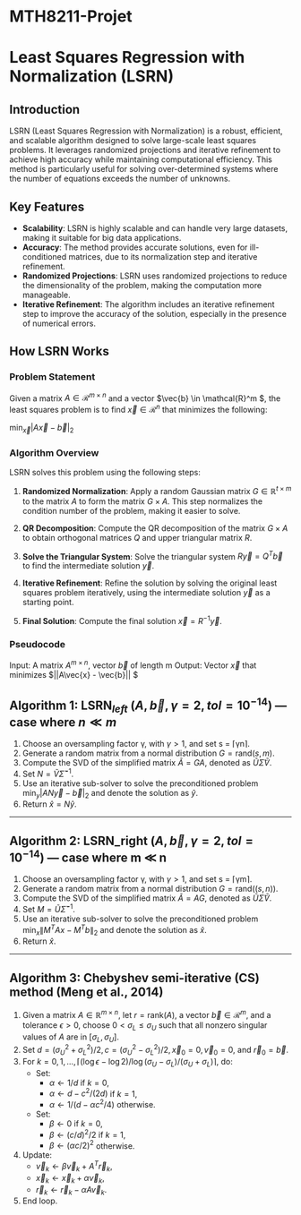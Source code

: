 # MTH8211-Projet

# Least Squares Regression with Normalization (LSRN)

## Introduction

LSRN (Least Squares Regression with Normalization) is a robust, efficient, and scalable algorithm designed to solve large-scale least squares problems. It leverages randomized projections and iterative refinement to achieve high accuracy while maintaining computational efficiency. This method is particularly useful for solving over-determined systems where the number of equations exceeds the number of unknowns.

## Key Features

- **Scalability**: LSRN is highly scalable and can handle very large datasets, making it suitable for big data applications.
- **Accuracy**: The method provides accurate solutions, even for ill-conditioned matrices, due to its normalization step and iterative refinement.
- **Randomized Projections**: LSRN uses randomized projections to reduce the dimensionality of the problem, making the computation more manageable.
- **Iterative Refinement**: The algorithm includes an iterative refinement step to improve the accuracy of the solution, especially in the presence of numerical errors.

## How LSRN Works

### Problem Statement

Given a matrix $A \in \mathcal{R}^{m \times n}$ and a vector $\vec{b} \in \mathcal{R}^m $, the least squares problem is to find $\vec{x} \in \mathcal{R}^n$ that minimizes the following:

$\min_{\vec{x}} \vert A\vec{x}- \vec{b} \vert_2$

### Algorithm Overview

LSRN solves this problem using the following steps:

1. **Randomized Normalization**: Apply a random Gaussian matrix $G \in \mathbb{R}^{t \times m}$ to the matrix $A$ to form the matrix $G \times A$. This step normalizes the condition number of the problem, making it easier to solve.
   
2. **QR Decomposition**: Compute the QR decomposition of the matrix $G \times A$ to obtain orthogonal matrices $Q$ and upper triangular matrix $R$.
   
3. **Solve the Triangular System**: Solve the triangular system $R \vec{y} = Q^T \vec{b}$ to find the intermediate solution $\vec{y}$.

4. **Iterative Refinement**: Refine the solution by solving the original least squares problem iteratively, using the intermediate solution $\vec{y}$ as a starting point.

5. **Final Solution**: Compute the final solution $\vec{x} = R^{-1} \vec{y}$.

### Pseudocode

Input: A matrix $A^{m \times n}$, vector $\vec{b}$ of length m
Output: Vector $\vec{x}$ that minimizes $||A\vec{x} - \vec{b}|| $
## Algorithm 1: $\text{LSRN}_{left}$ $(A, \vec{b}, γ = 2, tol = 10^{-14})$ — case where $n ≪ m$

1. Choose an oversampling factor γ, with $\gamma > 1$, and set s = ⌈γn⌉.
2. Generate a random matrix from a normal distribution $G = \text{rand}(s, m)$.
3. Compute the SVD of the simplified matrix $\tilde{A} = GA$, denoted as $\tilde{U} \tilde{\Sigma} \tilde{V}$.
4. Set $N = \tilde{V} \tilde{\Sigma}^{-1}$.
5. Use an iterative sub-solver to solve the preconditioned problem $\min_y \vert AN\vec{y} - \vec{b} \vert_2$ and denote the solution as $\hat{y}$.
6. Return $\hat{x} = N\hat{y}$.

---

## Algorithm 2: LSRN_right $(A, \vec{b}, γ = 2, tol = 10^{-14})$ — case where m ≪ n

1. Choose an oversampling factor γ, with $\gamma > 1$, and set s = ⌈γm⌉.
2. Generate a random matrix from a normal distribution $G = \text{rand}((s, n))$.
3. Compute the SVD of the simplified matrix $\tilde{A} = AG$, denoted as $\tilde{U} \tilde{\Sigma} \tilde{V}$.
4. Set $M = \tilde{U} \tilde{\Sigma}^{-1}$.
5. Use an iterative sub-solver to solve the preconditioned problem $\min_x \| M^T Ax - M^T b \|_2$ and denote the solution as $\hat{x}$.
6. Return $\hat{x}$.

---

## Algorithm 3: Chebyshev semi-iterative (CS) method (Meng et al., 2014)

1. Given a matrix $A \in \mathbb{R}^{m \times n}$, let $r = \text{rank}(A)$, a vector $\vec{b} \in \mathcal{R}^m$, and a tolerance $\epsilon > 0$, choose $0 < \sigma_L \leq \sigma_U$ such that all nonzero singular values of $A$ are in $[\sigma_L, \sigma_U]$.
2. Set $d = (\sigma_U^2 + \sigma_L^2) / 2, c = (\sigma_U^2 - \sigma_L^2) / 2 , \vec{x}_0 = 0, \vec{v}_0 = 0,$ and $\vec{r}_0 = \vec{b}$.
3. For $k = 0, 1, \dots, \lceil (\log \epsilon - \log 2) / \log(\sigma_U - \sigma_L) / (\sigma_U + \sigma_L) \rceil$, do:
   - Set:
     - $\alpha \leftarrow 1 / d$ if $k = 0$,
     - $\alpha \leftarrow d - c^2 / (2d)$ if $k = 1$,
     - $\alpha \leftarrow 1 / (d - \alpha c^2 / 4)$ otherwise.
   - Set:
     - $\beta \leftarrow 0$ if $k = 0$,
     - $\beta \leftarrow (c/d)^2 / 2$ if $k = 1$,
     - $\beta \leftarrow (\alpha c / 2)^2$ otherwise.
4. Update:
   - $\vec{v}_k \leftarrow \beta \vec{v}_k + A^T \vec{r}_k$,
   - $\vec{x}_k \leftarrow \vec{x}_k + \alpha \vec{v}_k$,
   - $\vec{r}_k \leftarrow \vec{r}_k - \alpha A \vec{v}_k$.
5. End loop.
